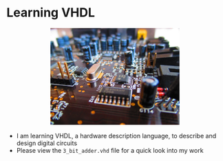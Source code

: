 # Learning VHDL
<div align="center">
<img src="img/circuit-board.jpeg" alt="A circuit board" width="300"/>
</div>

- I am learning VHDL, a hardware description language, to describe and design digital circuits
- Please view the `3_bit_adder.vhd` file for a quick look into my work

